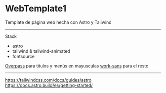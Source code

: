 # WebTemplate1
Template de página web hecha con Astro y Tailwind

---
Stack
- astro
- tailwind & tailwind-animated
- fontsource

[Overpass](https://fontsource.org/fonts/overpass/) para titulos y menús en mayusculas
[work-sans](https://fontsource.org/fonts/work-sans/) para el resto

---
https://tailwindcss.com/docs/guides/astro
https://docs.astro.build/es/getting-started/